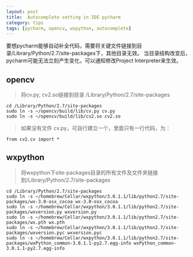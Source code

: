 ```yaml
---
layout: post
title:  Autocomplete setting in IDE pycharm
category: tips
tags: [pycharm, opencv, wxpython, autocomplete]
---
```


要想pycharm能够自动补全代码，需要将关键文件链接到目录/Library/Python/2.7/site-packages下，其他目录无效。
当目录结构改变后，pycharm可能无法立刻产生变化，可以通知修改Project Interpreter来生效。

## opencv

> 将cv.py, cv2.so链接到目录 /Library/Python/2.7/site-packages

    cd /Library/Python/2.7/site-packages
    sudo ln -s ~/opencv/build/lib/cv.py cv.py
    sudo ln -s ~/opencv/build/lib/cv2.so cv2.so

> 如果没有文件 cv.py，可自行建立一个，里面只有一行代码，为：

    from cv2.cv import *

## wxpython

> 将wxpython下site-packages目录的所有文件及文件夹链接到/Library/Python/2.7/site-packages

    cd /Library/Python/2.7/site-packages
    sudo ln -s ~/homebrew/Cellar/wxpython/3.0.1.1/lib/python2.7/site-packages/wx-3.0-osx_cocoa wx-3.0-osx_cocoa
    sudo ln -s ~/homebrew/Cellar/wxpython/3.0.1.1/lib/python2.7/site-packages/wxversion.py wxversion.py
    sudo ln -s ~/homebrew/Cellar/wxpython/3.0.1.1/lib/python2.7/site-packages/wx.pth wx.pth
    sudo ln -s ~/homebrew/Cellar/wxpython/3.0.1.1/lib/python2.7/site-packages/wxversion.pyc wxversion.pyc
    sudo ln -s ~/homebrew/Cellar/wxpython/3.0.1.1/lib/python2.7/site-packages/wxPython_common-3.0.1.1-py2.7.egg-info wxPython_common-3.0.1.1-py2.7.egg-info



